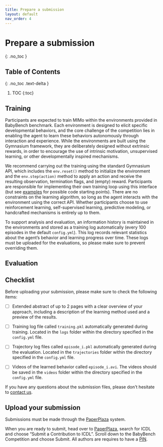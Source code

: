 ```yaml
---
title: Prepare a submission
layout: default
nav_order: 4
---
```


# Prepare a submission

{: .no_toc }

## Table of Contents

{: .no_toc .text-delta }

1. TOC
   {:toc}



## Training

Participants are expected to train MIMo within the environments provided in BabyBench benchmark. Each environment is designed to elicit specific developmental behaviors, and the core challenge of the competition lies in enabling the agent to learn these behaviors autonomously through interaction and experience. While the environments are built using the Gymnasium framework, they are deliberately designed without extrinsic rewards, in order to encourage the use of intrinsic motivation, unsupervised learning, or other developmentally inspired mechanisms.

We recommend carrying out the training using the standard Gymnasium API, which includes the `env.reset()` method to initialize the environment and the `env.step(action)` method to apply an action and receive the resulting observation, termination flags, and (empty) reward. Participants are responsible for implementing their own training loop using this interface (but see [examples](start/#examples/) for possible code starting points). There are no constraints on the learning algorithm, so long as the agent interacts with the environment using the correct API. Whether participants choose to use reinforcement learning, self-supervised learning, predictive modeling, or handcrafted mechanisms is entirely up to them.

To support analysis and evaluation, an information history is maintained in the environments and stored as a training log automatically (every 100 episodes in the default `config.yml`). This log records relevant statistics about the agent’s behavior and learning progress over time. These logs must be uploaded for the evaluations, so please make sure to prevent overriding them.



## Evaluation



## Checklist

Before uploading your submission, please make sure to check the following items:

- [ ] Extended abstract of up to 2 pages with a clear overview of your approach, including a description of the learning method used and a preview of the results.

- [ ] Training log file called `training.pkl` automatically generated during training. Located in the `logs` folder within the directory specified in the `config.yml` file.

- [ ] Trajectory log files called `episode_i.pkl` automatically generated during the evaluation. Located in the `trajectories` folder within the directory specified in the `config.yml` file.

- [ ] Videos of the learned behavior called `episode_i.avi`. The videos should be saved in the `videos` folder within the directory specified in the `config.yml` file.

If you have any questions about the submission files, please don't hesitate to [contact us](mailto:fcomlop@gmail.com).



## Upload your submission

Submissions must be made through the [PaperPlaza](https://ras.papercept.net/) system.

When you are ready to submit, head over to [PaperPlaza](https://ras.papercept.net/), search for ICDL and choose “Submit a Contribution to ICDL”. Scroll down to the BabyBench Competition and choose Submit. All authors are requires to have a [PIN](https://ras.papercept.net/conferences/scripts/pinwizard.pl).

